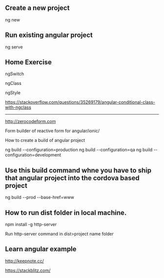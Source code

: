 Create a new project
--------------------
ng new <project-name>


Run existing angular project
----------------------------
ng serve


Home Exercise
-------------
ngSwitch

ngClass

ngStyle

https://stackoverflow.com/questions/35269179/angular-conditional-class-with-ngclass

---------


http://zerocodeform.com

Form builder of reactive form for angular/ionic/


How to create a build of angular project

ng build --configuration=production
ng build --configuration=qa
ng build --configuration=development


Use this build command whne you have to ship that angular project into the cordova based project
------------------------
ng build --prod --base-href=www




How to run dist folder in local machine.
----------------------------------------
npm install -g http-server

Run http-server command in dist>project name folder


Learn angular example
---------------------

http://keepnote.cc/

https://stackblitz.com/



